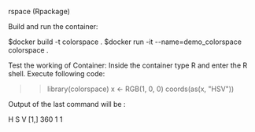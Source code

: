 rspace (Rpackage)

Build and run the container:

$docker build -t colorspace .
$docker run -it --name=demo_colorspace colorspace .

Test the working of Container:
Inside the container type R and enter the R shell. Execute following code:

>> library(colorspace)
>> x <- RGB(1, 0, 0)
>> coords(as(x, "HSV"))

Output of the last command will be :

  H S V
[1,] 360 1 1
